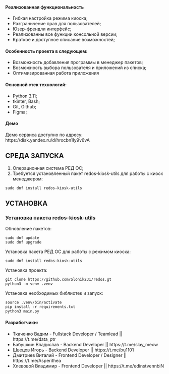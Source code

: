 <h4>Реализованная функциональность</h4>
<ul>
    <li>Гибкая настройка режима киоска;</li>
    <li>Разграничение прав для пользователей;</li>
    <li>Юзер-френдли интерфейс;</li>
    <li>Реализованны все функции консольной версии;</li>
    <li>Краткое и доступное описание возможностей;</li>
</ul>
<h4>Особенность проекта в следующем:</h4>
<ul>
 <li>Возможность добавления программы в менеджер пакетов;</li>
 <li>Возможность выбора пользователя и приложений из списка;</li>
 <li>Оптимизированная работа приложения</li>
 </ul>
<h4>Основной стек технологий:</h4>
<ul>
    <li>Python 3.11;</li>
    <li>tkinter, Bash;</li>
	<li>Git, Github;</li>
	<li>Figma;</li>
 </ul>
<h4>Демо</h4>
<p>Демо сервиса доступно по адресу: https://disk.yandex.ru/d/hrocbn1Iy9v6vA </p>


СРЕДА ЗАПУСКА
------------
1) Операционная система РЕД ОС;
2) Требуется установленный пакет redos-kiosk-utils для работы с киоск менеджером:
~~~
sudo dnf install redos-kiosk-utils
~~~


УСТАНОВКА
------------
### Установка пакета redos-kiosk-utils

Обновление пакетов:
~~~
sudo dnf update
sudo dnf upgrade
~~~
Установка пакета РЕД ОС для работы с режимом киоска:
~~~
sudo dnf install redos-kiosk-utils
~~~
Установка проекта:
~~~
git clone https://github.com/Slonik231/redos.gt
python3 -m venv .venv
~~~
Установка необходимых библиотек и запуск:
~~~
source .venv/bin/activate
pip install -r requirements.txt
python3 main.py
~~~

<h4>Разработчики:</h4>
<ul>
    <li>Ткаченко Вадим -  Fullstack Developer / Teamlead || https://t.me/data_ptr</li>
    <li>Бабушкин Владислав - Backend Developer || https://t.me/slay_meow</li>
    <li>Швецов Игорь - Backend Developer || https://t.me/bu1101</li>
    <li>Дмитриев Виталий - Frontend Developer / Designer || https://t.me/Asperithea</li>
    <li>Хлевовой Владимир - Frontend Developer || https://t.me/edinstvennbiN </li>
</ul>



